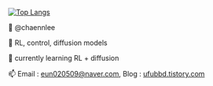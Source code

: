[![Top Langs](https://github-readme-stats.vercel.app/api/top-langs/?username=chaennlee)](https://github.com/anuraghazra/github-readme-stats) 

  
  👋 @chaennlee

  
  👀 RL, control, diffusion models

  
  🌱 currently learning RL + diffusion

  
  📫 Email : eun020509@naver.com, Blog : [ufubbd.tistory.com ](https://ufubbd.tistory.com/)


